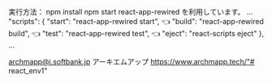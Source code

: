 

実行方法：
  npm install
  npm start
    react-app-rewired を利用しています。
    ...
    "scripts": {
      "start": "react-app-rewired start", 👈
      "build": "react-app-rewired build", 👈
      "test": "react-app-rewired test", 👈
      "eject": "react-scripts eject"
    },
    ...


archmapp@i.softbank.jp
アーキエムアップ
https://www.archmapp.tech/"# react_env1" 
